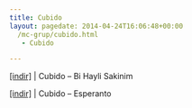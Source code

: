 ```yaml
---
title: Cubido
layout: pagedate: 2014-04-24T16:06:48+00:00
  /mc-grup/cubido.html
   - Cubido

---
```

<a href="https://cloud.mail.ru/public/3a6f20123346/Cubido%20-%20Bi%20Hayli%20Sakinim" target="_blank">[indir]</a> | Cubido &#8211; Bi Hayli Sakinim

<a href="https://cloud.mail.ru/public/eb0cfeeeaf67/Cubido%20-%20Esperanto" target="_blank">[indir]</a> | Cubido &#8211; Esperanto